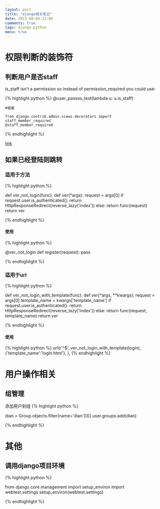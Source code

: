 ```yaml
---
layout: post
title: "django相关笔记"
date: 2013-08-04 22:09
comments: true
tags: django python
menu: true
---
```


# 权限判断的装饰符

## 判断用户是否staff
is_staff isn't a permission so instead of permission_required you could use:

{% highlight python %}
    @user_passes_test(lambda u: u.is_staff)

    #或者

    from django.contrib.admin.views.decorators import staff_member_required
    @staff_member_required
  
{% endhighlight %}

[link](http://stackoverflow.com/questions/5833184/django-is-staff-permission-decorator)

## 如果已经登陆则跳转

### 适用于方法

{% highlight python %}

def ver_not_login(func):
    def ver(*args):
        request = args[0]
        if request.user.is_authenticated():
            return HttpResponseRedirect(reverse_lazy('index'))
        else:
            return func(request)
    return ver

{% endhighlight %}

#### 使用

{% highlight python %}

@ver_not_login
def register(request):
    pass

{% endhighlight %}

### 适用于url

{% highlight python %}

def ver_not_login_with_template(func):
    def ver(*args, **kwargs):
        request = args[0]
        template_name = kwargs['template_name']
        if request.user.is_authenticated():
            return HttpResponseRedirect(reverse_lazy('index'))
        else:
            return func(request, template_name)
    return ver

{% endhighlight %}


#### 使用

{% highlight python %}
url(r'^$', ver_not_login_with_template(login),
     {'template_name':'login.html'},
  ),
{% endhighlight %}

# 用户操作相关

## 组管理

添加用户到组
{% highlight python %}

dian = Group.objects.filter(name='dian')[0] 
user.groups.add(dian)

{% endhighlight %}

# 其他

## 调用django项目环境

{% highlight python %}

  from django.core.management import setup_environ
  import webtest.settings
  setup_environ(webtest.settings)

{% endhighlight %}
